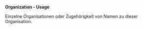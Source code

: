 **Organization - Usage**

Einzelne Organisationen oder Zugehörigkeit von Namen zu dieser Organisation.
